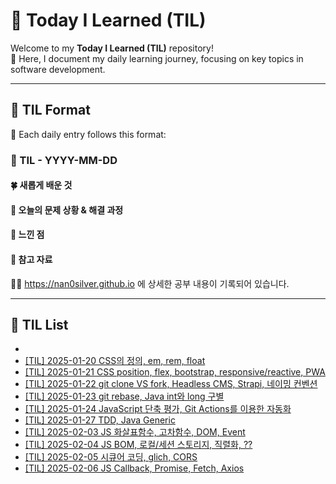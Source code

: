 # 🌟 Today I Learned (TIL)

Welcome to my **Today I Learned (TIL)** repository! <br>
🚀 Here, I document my daily learning journey, focusing on key topics in software development.

---

## 📝 TIL Format

📅 Each daily entry follows this format:

### 📖 TIL - YYYY-MM-DD

#### 🍀 새롭게 배운 것

#### 🍎 오늘의 문제 상황 & 해결 과정

#### 🦄 느낀 점

#### 🐬 참고 자료

🐯🐯 https://nan0silver.github.io 에 상세한 공부 내용이 기록되어 있습니다.

---

## 📌 TIL List
- 
- [[TIL] 2025-01-20 CSS의 정의, em, rem, float](https://github.com/nan0silver/TIL/issues/2)
- [[TIL] 2025-01-21 CSS position, flex, bootstrap, responsive/reactive, PWA](https://github.com/nan0silver/TIL/issues/3)
- [[TIL] 2025-01-22 git clone VS fork, Headless CMS, Strapi, 네이밍 컨벤션](https://github.com/nan0silver/TIL/issues/4)
- [[TIL] 2025-01-23 git rebase, Java int와 long 구별](https://github.com/nan0silver/TIL/issues/5)
- [[TIL] 2025-01-24 JavaScript 단축 평가, Git Actions를 이용한 자동화](https://github.com/nan0silver/TIL/issues/6)
- [[TIL] 2025-01-27 TDD, Java Generic](https://github.com/nan0silver/TIL/issues/7)
- [[TIL] 2025-02-03 JS 화살표함수, 고차함수, DOM, Event](https://github.com/nan0silver/TIL/issues/9)
- [[TIL] 2025-02-04 JS BOM, 로컬/세션 스토리지, 직렬화, ??](https://github.com/nan0silver/TIL/issues/10)
- [[TIL] 2025-02-05 시큐어 코딩, glich, CORS](https://github.com/nan0silver/TIL/issues/11)
- [[TIL] 2025-02-06 JS Callback, Promise, Fetch, Axios](https://github.com/nan0silver/TIL/issues/12)

